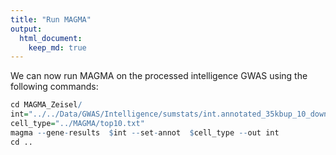```yaml
---
title: "Run MAGMA"
output: 
  html_document:
    keep_md: true
---
```


We can now run MAGMA on the processed intelligence GWAS using the following commands:


```r
cd MAGMA_Zeisel/
int="../../Data/GWAS/Intelligence/sumstats/int.annotated_35kbup_10_down.genes.raw"
cell_type="../MAGMA/top10.txt"
magma --gene-results  $int --set-annot  $cell_type --out int
cd ..
```
